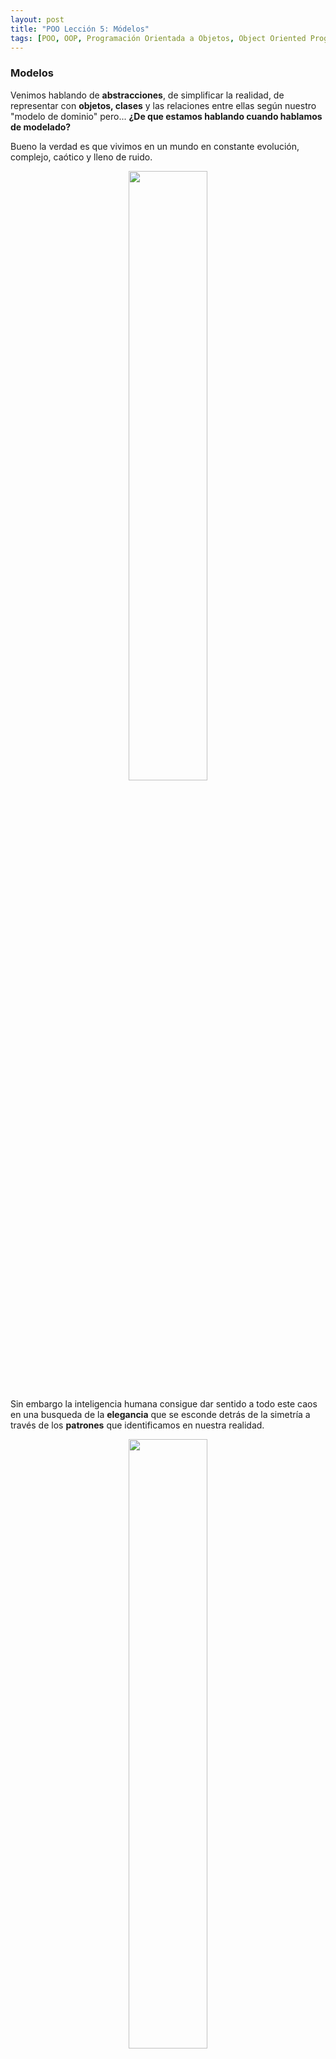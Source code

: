 ```yaml
---
layout: post
title: "POO Lección 5: Módelos"
tags: [POO, OOP, Programación Orientada a Objetos, Object Oriented Programming]
---
```


### Modelos

Venimos hablando de **abstracciones**, de simplificar la realidad, de representar con **objetos, clases** y las relaciones entre ellas
según nuestro "modelo de dominio" pero... **¿De que estamos hablando cuando hablamos de modelado?**

Bueno la verdad es que vivimos en un mundo en constante evolución, complejo, caótico y lleno de ruido.

<p align="center"><img width="50%" src="https://user-images.githubusercontent.com/22304957/78619272-41d02480-7853-11ea-9cc9-b2b8f30ef8bb.jpg"/>
</p>

Sin embargo la inteligencia humana consigue dar sentido a todo este caos en una busqueda de la **elegancia** que se esconde detrás de la simetría
a través de los **patrones** que identificamos en nuestra realidad.

<p align="center">
<img width="50%" src="https://user-images.githubusercontent.com/22304957/78624431-f4a67f80-785f-11ea-9e4e-e47fdec4b7d5.jpeg"/>
</p>

El desarrollo de nuestra especie se ha debido principalmente a nuestra capacidad de detectar **patrones** y poder **utilizarlos en nuestro favor**.

La ciencia nos ha dotado de esta capacidad de observar al mundo de una manera **simplificada**. Convirtiendo todo este ruido en conocimiento, es decir,
reconstruyendo la **realidad** a través de **modelos**.

Un **modelo** no es más que una **construcción** conceptual **simplificada** de una **realidad** más **compleja**,
a través de esta reconstrucción somos capaces de entender mejor dicha realidad para lograr utilizarla a nuestro favor.
Convivimos diariamente con diferentes tipos de modelos por ejemplo un **mapa**...

<p align="center"><img width="50%" src="https://user-images.githubusercontent.com/22304957/78620009-3a117f80-7855-11ea-8ab9-a65118158814.jpg"/>
</p>

Un mapa es un modelo ya que nos permite representar de manera simplificada en un plano bidimensional el mundo tridimensional
en el que vivimos eliminando los detalles innecesarios como texturas, relieves o artefactos del entorno.

Otro ejemplo puede ser una ecuación física cómo `E = mc^2` donde se recogen las relaciones matemáticas entre diferentes variables,
para así poder aproximar el comportamiento físico de la realidad.

Cuando hacemos uso de diagramas ya sea desde los más simples a los más complejos, también hacemos uso de modelos...

<p align="center">
<img width="50%" src="https://user-images.githubusercontent.com/22304957/78620262-d89de080-7855-11ea-8449-e0668c133ae0.jpg"/>
</p>

<p align="center">
<img height="30%" src="https://user-images.githubusercontent.com/22304957/78620257-d8054a00-7855-11ea-9889-f00a58f4f4d9.png"/>
</p>

... ó una partitura que no es más que una simple representación de cómo los diferentes instrumentos deben combinarse,
sincronizarse y ajustar sus frecuencias para poder producir siempre la misma canción.

<p align="center">
<img width="40%" src="https://user-images.githubusercontent.com/22304957/78620457-7691ab00-7856-11ea-8a4d-01d0a964ca08.jpeg"/>
</p>

Quizás una partitura podría aproximarse más a la realidad si la representaramos directamente con el espectro de frecuencias de la canción

<p align="center">
<img width="40%" src="https://user-images.githubusercontent.com/22304957/78623220-89f44480-785d-11ea-9866-37bcfd8d7293.png"/>
</p>

Pero claro esto sería mucho más complejo para interpretar por parte de los músicos,
como vemos un **modelo** simplemente **busca un equilibrio entre aproximarse a representar correctamente la realidad y
ser simple para poder utilizarlo**.

Imagínate por ejemplo que queremos modelar: **"El comportamiento natural de las aves"** para ello recopilamos diferentes evidencias
y tras observarlas podemos enunciar un primer modelo de su comportamiento.
 - "Este modelo nos dice que las aves pueden volar"

<p align="center">
<img width="40%" src="https://user-images.githubusercontent.com/22304957/78623430-02f39c00-785e-11ea-8cc3-6e3ed225d5c9.jpg"/>
</p>

Pero si seguimos iterando este modelo y recopilando evidencias pronto nos daremos cuenta de que este modelo es muy simple
ya que hay aves que todavía no han aprendido a volar y otras que estando heridas tampoco pueden hacerlo.

<p align="center">
<img width="40%" src="https://user-images.githubusercontent.com/22304957/78623526-37ffee80-785e-11ea-8f18-52f17d745ae3.jpg"/>
</p>

Entonces actualizamos nuestro modelo nuevamente y decimos si un ave es adulta y no esta herida, entonces puede volar.

Parece ahora que nuestro modelo se ajusta más a nuestra realidad.
Pero de repente nos vamos un poco más al sur y aparecen estos malditos bichos, es decir, los pingüinos, en este momento podríamos seguir
ajustando el modelo y mejorar las diferentes variaciones de la realidad que estamos estudiando, pero al final acabaremos teniendo un modelo
muy complejo con todas las excepciones de porque un ave vuela o no.

<p align="center">
<img width="40%" src="https://user-images.githubusercontent.com/22304957/78623629-785f6c80-785e-11ea-8381-61c28a91d169.jpg"/>
</p>

Como nos damos cuenta hasta este punto los modelos buscan simplificar nuestra compleja realidad, aunque muchas veces al irlos
iterando nos damos cuenta de que siempre se hacen complejos de una u otra manera, por eso hay que acotarlos al entorno que nos compete lo máximo posible
cumpliendo con las especificaciones que necesitamos, pero sin complicarlo más de la cuenta.

Esto de **generar modelos** pasa todo el tiempo tanto en nuestro día a día como en nuestra **construcción de software**, simplemente quería hacer analogías
de como continuamente nos topamos con modelos por todas partes, espero que a partir de esto veamos que lo que realizamos en la programación día a día
no es más que la realidad en la que estamos inmersos, donde continuamente hacemos y utilizamos diferentes tipos de **abstracciones y modelados** para simplificar nuestras vidas diariamente.

